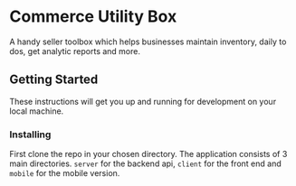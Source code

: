 # Commerce Utility Box
A handy seller toolbox which helps businesses maintain inventory, daily to dos, get analytic reports and more.

## Getting Started

These instructions will get you up and running for development on your local machine.

### Installing

First clone the repo in your chosen directory. The application consists of 3 main directories. `server` for the backend api, `client` for the front end and `mobile` for the mobile version.
